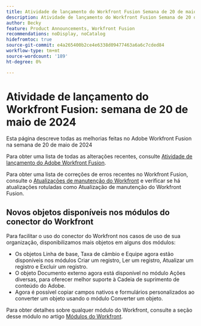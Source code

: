 ```yaml
---
title: Atividade de lançamento do Workfront Fusion Semana de 20 de maio de 2024
description: Atividade de lançamento do Workfront Fusion Semana de 20 de maio de 2024
author: Becky
feature: Product Announcements, Workfront Fusion
recommendations: noDisplay, noCatalog
hidefromtoc: true
source-git-commit: e4a265400b2ce4e6338d09477463a6a6c7cded84
workflow-type: tm+mt
source-wordcount: '189'
ht-degree: 0%

---
```


# Atividade de lançamento do Workfront Fusion: semana de 20 de maio de 2024

Esta página descreve todas as melhorias feitas no Adobe Workfront Fusion na semana de 20 de maio de 2024

Para obter uma lista de todas as alterações recentes, consulte [Atividade de lançamento do Adobe Workfront Fusion](../../../product-announcements/product-releases/fusion-release-activity/fusion-release-activity.md).

Para obter uma lista de correções de erros recentes no Workfront Fusion, consulte o [Atualizações de manutenção do Workfront](https://experienceleague.adobe.com/docs/workfront-known-issues/releases/current-updates.html) e verificar se há atualizações rotuladas como Atualização de manutenção do Workfront Fusion.

## Novos objetos disponíveis nos módulos do conector do Workfront

Para facilitar o uso do conector do Workfront nos casos de uso de sua organização, disponibilizamos mais objetos em alguns dos módulos:

* Os objetos Linha de base, Taxa de câmbio e Equipe agora estão disponíveis nos módulos Criar um registro, Ler um registro, Atualizar um registro e Excluir um registro.
* O objeto Documento externo agora está disponível no módulo Ações diversas, para oferecer melhor suporte à Cadeia de suprimento de conteúdo do Adobe.
* Agora é possível copiar campos nativos e formulários personalizados ao converter um objeto usando o módulo Converter um objeto.

Para obter detalhes sobre qualquer módulo do Workfront, consulte a seção desse módulo no artigo [Módulos do Workfront](/help/quicksilver/workfront-fusion/apps-and-their-modules/workfront-modules.md).